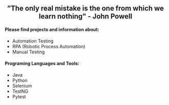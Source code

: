 <h2 align="center">
  ”The only real mistake is the one from which we learn nothing" - John Powell
</h2>

<h4 align="left">Please find projects and information about:</h4>
<p>
  <ul>
    <li>Automation Testing</li>
    <li>RPA (Robotic Process Automation)</li>
    <li>Manual Testing</li>
  </ul>
</p>

<h4 align="left">Programing Languages and Tools:</h4>
<p>
  <ul>
    <li>Java</li>
    <li>Python</li>
    <li>Selenium</li>
    <li>TestNG</li>
    <li>Pytest</li>
  </ul>
</p>
